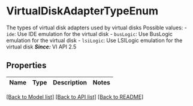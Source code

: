 # VirtualDiskAdapterTypeEnum

The types of virtual disk adapters used by virtual disks  Possible values: - `ide`: Use IDE emulation for the virtual disk - `busLogic`: Use BusLogic emulation for the virtual disk - `lsiLogic`: Use LSILogic emulation for the virtual disk    ***Since:*** VI API 2.5 

## Properties
Name | Type | Description | Notes
------------ | ------------- | ------------- | -------------

[[Back to Model list]](../README.md#documentation-for-models) [[Back to API list]](../README.md#documentation-for-api-endpoints) [[Back to README]](../README.md)


